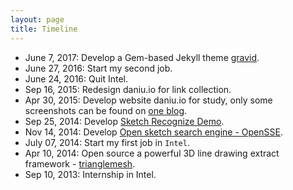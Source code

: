 ```yaml
---
layout: page
title: Timeline
---
```


- June  7, 2017: Develop a Gem-based Jekyll theme [gravid](https://github.com/zddhub/gravid).
- June 27, 2016: Start my second job.
- June 24, 2016: Quit Intel.
- Sep  16, 2015: Redesign daniu.io for link collection.
- Apr  30, 2015: Develop website daniu.io for study, only some screenshots can be found on [one blog](https://www.zddhub.com/fun/2015/09/16/daniu-io).
- Sep  25, 2014: Develop [Sketch Recognize Demo](https://sr.opensse.com/).
- Nov  14, 2014: Develop [Open sketch search engine - OpenSSE](https://opensse.com/).
- July 07, 2014: Start my first job in `Intel`.
- Apr  10, 2014: Open source a powerful 3D line drawing extract framework - [trianglemesh](https://github.com/zddhub/trianglemesh).
- Sep  10, 2013: Internship in Intel.
